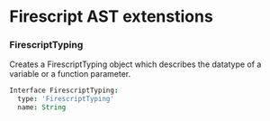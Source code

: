 Firescript AST extenstions
==========================

### FirescriptTyping

Creates a FirescriptTyping object which describes the datatype of a variable or a function parameter.

```cson
Interface FirescriptTyping:
  type: 'FirescriptTyping'
  name: String
```
